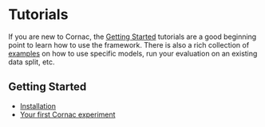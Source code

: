 # Tutorials

If you are new to Cornac, the [Getting Started](#getting-started) tutorials are a good beginning point to learn how to use the framework. There is also a rich collection of [examples](../examples#cornac-examples-directory) on how to use specific models, run your evaluation on an existing data split, etc.

## Getting Started


- [Installation](../README.md#installation)
- [Your first Cornac experiment](../README.md#getting-started-your-first-cornac-experiment)  

